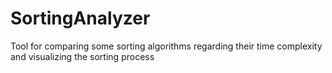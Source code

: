 # SortingAnalyzer
Tool for comparing some sorting algorithms regarding their time complexity and visualizing the sorting process
